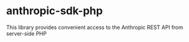 # anthropic-sdk-php
This library provides convenient access to the Anthropic REST API from server-side PHP
